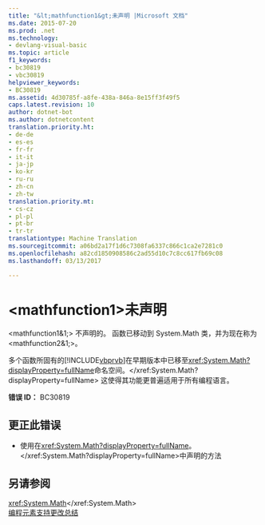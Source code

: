```yaml
---
title: "&lt;mathfunction1&gt;未声明 |Microsoft 文档"
ms.date: 2015-07-20
ms.prod: .net
ms.technology:
- devlang-visual-basic
ms.topic: article
f1_keywords:
- bc30819
- vbc30819
helpviewer_keywords:
- BC30819
ms.assetid: 4d30785f-a8fe-438a-846a-8e15ff3f49f5
caps.latest.revision: 10
author: dotnet-bot
ms.author: dotnetcontent
translation.priority.ht:
- de-de
- es-es
- fr-fr
- it-it
- ja-jp
- ko-kr
- ru-ru
- zh-cn
- zh-tw
translation.priority.mt:
- cs-cz
- pl-pl
- pt-br
- tr-tr
translationtype: Machine Translation
ms.sourcegitcommit: a06bd2a17f1d6c7308fa6337c866c1ca2e7281c0
ms.openlocfilehash: a82cd1850908586c2ad55d10c7c8cc617fb69c08
ms.lasthandoff: 03/13/2017

---
```

# <a name="39ltmathfunction1gt39-is-not-declared"></a>&lt;mathfunction1&gt;未声明
\<mathfunction1&1;> 不声明的。 函数已移动到 System.Math 类，并为现在称为\<mathfunction2&1;>。  
  
 多个函数所固有的[!INCLUDE[vbprvb](../../csharp/programming-guide/concepts/linq/includes/vbprvb_md.md)]在早期版本中已移至<xref:System.Math?displayProperty=fullName>命名空间。</xref:System.Math?displayProperty=fullName> 这使得其功能更普遍适用于所有编程语言。  
  
 **错误 ID：** BC30819  
  
## <a name="to-correct-this-error"></a>更正此错误  
  
-   使用在<xref:System.Math?displayProperty=fullName>。</xref:System.Math?displayProperty=fullName>中声明的方法  
  
## <a name="see-also"></a>另请参阅  
 <xref:System.Math></xref:System.Math>   
 [编程元素支持更改总结](http://msdn.microsoft.com/en-us/0483590a-6309-449c-a2fa-effa26a03b95)
